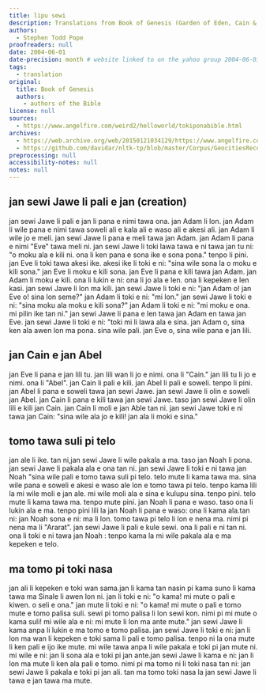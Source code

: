 ```yaml
---
title: lipu sewi
description: Translations from Book of Genesis (Garden of Eden, Cain & Abel, Noah's Arc, Tower of Babel)
authors:
  - Stephen Todd Pope
proofreaders: null
date: 2004-06-01
date-precision: month # website linked to on the yahoo group 2004-06-01 ("tenpo ni la mi pali e lipu sin. ona li pini ala. tenpo kama lili la mi pini e ona"), and linked to in https://web.archive.org/web/20040901002933/http://www.geocities.com/stephentoddpope/tokiponahome. no direct archive of the original page exists.
tags:
  - translation
original:
  title: Book of Genesis
  authors: 
    - authors of the Bible
license: null
sources:
  - https://www.angelfire.com/weird2/helloworld/tokiponabible.html
archives:
  - https://web.archive.org/web/20150121034129/https://www.angelfire.com/weird2/helloworld/tokiponabible.html
  - https://github.com/davidar/nltk-tp/blob/master/Corpus/GeocitiesRecovered/Stephen%20Todd%20Pope/StephenToddPope%20Jan%20Siwen.txt
preprocessing: null
accessibility-notes: null
notes: null
---
```

## jan sewi Jawe li pali e jan (creation)

jan sewi Jawe li pali e jan li pana e nimi tawa ona. jan Adam li lon. jan Adam li wile pana e nimi tawa soweli ali e kala ali e waso ali e akesi ali. jan Adam li wile jo e meli. jan sewi Jawe li pana e meli tawa jan Adam. jan Adam li pana e nimi "Eve" tawa meli ni. jan sewi Jawe li toki lawa tawa e ni tawa jan tu ni: "o moku ala e kili ni. ona li ken pana e sona ike e sona pona." tenpo li pini. jan Eve li toki tawa akesi ike. akesi ike li toki e ni: "sina wile sona la o moku e kili sona." jan Eve li moku e kili sona. jan Eve li pana e kili tawa jan Adam. jan Adam li moku e kili. ona li lukin e ni: ona li jo ala e len. ona li kepeken e len kasi. jan sewi Jawe li lon ma kili. jan sewi Jawe li toki e ni: "jan Adam o! jan Eve o! sina lon seme?" jan Adam li toki e ni: "mi lon." jan sewi Jawe li toki e ni: "sina moku ala moku e kili sona?" jan Adam li toki e ni: "mi moku e ona. mi pilin ike tan ni." jan sewi Jawe li pana e len tawa jan Adam en tawa jan Eve. jan sewi Jawe li toki e ni: "toki mi li lawa ala e sina. jan Adam o, sina ken ala awen lon ma pona. sina wile pali. jan Eve o, sina wile pana e jan lili.


## jan Cain e jan Abel

jan Eve li pana e jan lili tu. jan lili wan li jo e nimi. ona li "Cain." jan lili tu li jo e nimi. ona li "Abel". jan Cain li pali e kili. jan Abel li pali e soweli. tenpo li pini. jan Abel li pana e soweli tawa jan sewi Jawe. jan sewi Jawe li olin e soweli jan Abel. jan Cain li pana e kili tawa jan sewi Jawe. taso jan sewi Jawe li olin lili e kili jan Cain. jan Cain li moli e jan Able tan ni. jan sewi Jawe toki e ni tawa jan Cain: "sina wile ala jo e kili! jan ala li moki e sina."


## tomo tawa suli pi telo

jan ale li ike. tan ni,jan sewi Jawe li wile pakala a ma. taso jan Noah li pona. jan sewi Jawe li pakala ala e ona tan ni. jan sewi Jawe li toki e ni tawa jan Noah "sina wile pali e tomo tawa suli pi telo. telo mute li kama tawa ma. sina wile pana e soweli e akesi e waso ale lon e tomo tawa pi telo. tenpo kama lili la mi wile moli e jan ale. mi wile moli ala e sina e kulupu sina. tenpo pini. telo mute li kama tawa ma. tenpo mute pini. jan Noah li pana e waso. taso ona li lukin ala e ma. tenpo pini lili la jan Noah li pana e waso: ona li kama ala.tan ni: jan Noah sona e ni: ma li lon. tomo tawa pi telo li lon e nena ma. nimi pi nena ma li "Ararat". jan sewi Jawe li pali e kule sewi. ona li pali e ni tan ni. ona li toki e ni tawa jan Noah : tenpo kama la mi wile pakala ala e ma kepeken e telo.


## ma tomo pi toki nasa

jan ali li kepeken e toki wan sama.jan li kama tan nasin pi kama suno li kama tawa ma Sinale li awen lon ni. jan li toki e ni: "o kama! mi mute o pali e kiwen. o seli e ona." jan mute li toki e ni: "o kama! mi mute o pali e tomo mute e tomo palisa suli. sewi pi tomo palisa li lon sewi kon. nimi pi mi mute o kama suli! mi wile ala e ni: mi mute li lon ma ante mute." jan sewi Jawe li kama anpa li lukin e ma tomo e tomo palisa. jan sewi Jawe li toki e ni: jan li lon ma wan li kepeken e toki sama li pali e tomo palisa. tenpo ni la ona mute li ken pali e ijo ike mute. mi wile tawa anpa li wile pakala e toki pi jan mute ni. mi wile e ni: jan li sona ala e toki pi jan ante.jan sewi Jawe li kama e ni: jan li lon ma mute li ken ala pali e tomo. nimi pi ma tomo ni li toki nasa tan ni: jan sewi Jawe li pakala e toki pi jan ali. tan ma tomo toki nasa la jan sewi Jawe li tawa e jan tawa ma mute.
